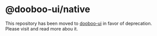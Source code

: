 # @dooboo-ui/native

This repository has been moved to [dooboo-ui](https://github.com/dooboolab/dooboo-ui) in favor of deprecation. Please visit and read more abou it.